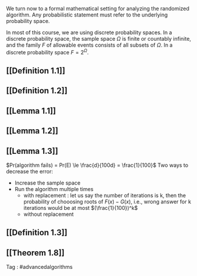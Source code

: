 We turn now to a formal mathematical setting for analyzing the randomized algorithm. Any probabilistic statement must refer to the underlying probability space.

In most of this course, we are using discrete probability spaces. In a discrete probability space, the sample space $\Omega$ is finite or countably infinite, and the family $F$ of allowable events consists of all subsets of $\Omega$. In a discrete probability space $F=2^\Omega$.

## [[Definition 1.1]]
## [[Definition 1.2]]
## [[Lemma 1.1]]
## [[Lemma 1.2]]
## [[Lemma 1.3]]

$Pr(algorithm fails) = Pr(E) \le \frac{d}{100d} = \frac{1}{100}$
Two ways to decrease the error:
- Increase the sample space
- Run the algorithm multiple times
	- with replacement : let us say the number of iterations is k, then the probability of chooosing roots of $F(x)-G(x)$, i.e., wrong answer for k iterations would be at most $(\frac{1}{100})^k$ 
	- without replacement

## [[Definition 1.3]]
## [[Theorem 1.8]]

Tag : #advancedalgorithms